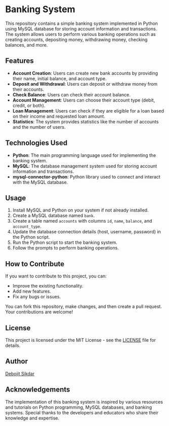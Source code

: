 # Banking System

This repository contains a simple banking system implemented in Python using MySQL database for storing account information and transactions. The system allows users to perform various banking operations such as creating accounts, depositing money, withdrawing money, checking balances, and more.


## Features

- **Account Creation**: Users can create new bank accounts by providing their name, initial balance, and account type.
- **Deposit and Withdrawal**: Users can deposit or withdraw money from their accounts.
- **Check Balance**: Users can check their account balance.
- **Account Management**: Users can choose their account type (debit, credit, or both).
- **Loan Management**: Users can check if they are eligible for a loan based on their income and requested loan amount.
- **Statistics**: The system provides statistics like the number of accounts and the number of users.

## Technologies Used

- **Python**: The main programming language used for implementing the banking system.
- **MySQL**: The database management system used for storing account information and transactions.
- **mysql-connector-python**: Python library used to connect and interact with the MySQL database.

## Usage

1. Install MySQL and Python on your system if not already installed.
2. Create a MySQL database named `bank`.
3. Create a table named `accounts` with columns `id`, `name`, `balance`, and `account_type`.
4. Update the database connection details (host, username, password) in the Python script.
5. Run the Python script to start the banking system.
6. Follow the prompts to perform banking operations.

## How to Contribute

If you want to contribute to this project, you can:

- Improve the existing functionality.
- Add new features.
- Fix any bugs or issues.

You can fork this repository, make changes, and then create a pull request. Your contributions are welcome!

## License

This project is licensed under the MIT License - see the [LICENSE](LICENSE) file for details.

## Author

[Debojit Sikdar](https://github.com/DebojitSikdar06)

## Acknowledgements

The implementation of this banking system is inspired by various resources and tutorials on Python programming, MySQL databases, and banking systems. Special thanks to the developers and educators who share their knowledge and expertise.
